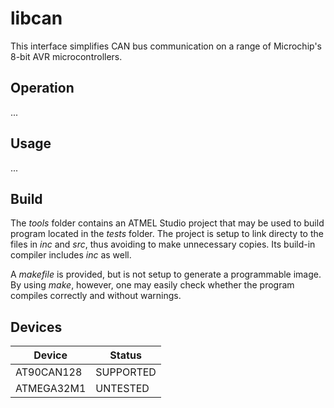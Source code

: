 # libcan

This interface simplifies CAN bus communication on a range of Microchip's 8-bit AVR microcontrollers.

## Operation

...

## Usage

...

## Build

The _tools_ folder contains an ATMEL Studio project that may be used to build program located in the _tests_ folder. The project is setup to link directy to the files in _inc_ and _src_, thus avoiding to make unnecessary copies. Its build-in compiler includes _inc_ as well.

A _makefile_ is provided, but is not setup to generate a programmable image. By using _make_, however, one may easily check whether the program compiles correctly and without warnings.

## Devices

Device | Status
--- | ---
AT90CAN128 | SUPPORTED
ATMEGA32M1 | UNTESTED